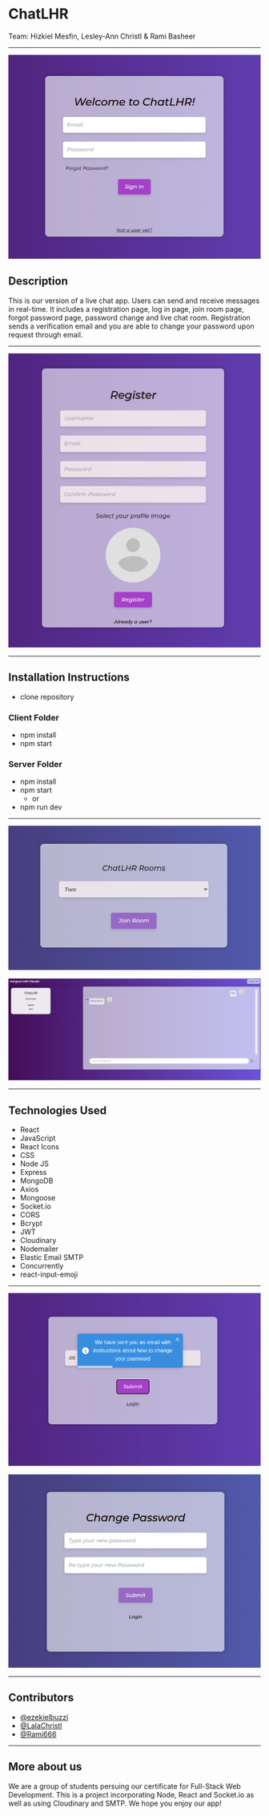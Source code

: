 # ChatLHR

Team: Hizkiel Mesfin, Lesley-Ann Christl & Rami Basheer

---

![loginLHR](./client/src/images/loginLHR.png)

## Description

This is our version of a live chat app. Users can send and receive messages in real-time. It includes a registration page, log in page, join room page, forgot password page, password change and live chat room. Registration sends a verification email and you are able to change your password upon request through email.

---

![registerLHR](./client/src/images/registerLHR.png)

---

## Installation Instructions

- clone repository

### Client Folder

- npm install
- npm start

### Server Folder

- npm install
- npm start
  - or
- npm run dev

---

![joinroomLHR](./client/src/images/joinroomLHR.png)

![chatroomLHR](./client/src/images/chatroomLHR.png)

---

## Technologies Used

- React
- JavaScript
- React Icons
- CSS
- Node JS
- Express
- MongoDB
- Axios
- Mongoose
- Socket.io
- CORS
- Bcrypt
- JWT
- Cloudinary
- Nodemailer
- Elastic Email SMTP
- Concurrently
- react-input-emoji

---

![forgotpassLHR](./client/src/images/fogotpassLHR.png)

![changepassLHR](./client/src/images/changepassLHR.png)

---

## Contributors

- [@ezekielbuzzi
  ](https://github.com/ezekielbuzzi)
- [@LalaChristl
  ](https://github.com/LalaChristl)
- [@Rami666
  ](https://github.com/Rami666)

---

## More about us

We are a group of students persuing our certificate for Full-Stack Web Development. This is a project incorporating Node, React and Socket.io as well as using Cloudinary and SMTP. We hope you enjoy our app!
